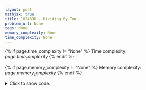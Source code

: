 ```yaml
---
layout: post
mathjax: true
title: 102433D - Dividing By Two
problem_url: None
tags: None
memory_complexity: None
time_complexity: None
---
```




{% if page.time_complexity != "None" %}
Time complexity: ${{ page.time_complexity }}$
{% endif %}

{% if page.memory_complexity != "None" %}
Memory complexity: ${{ page.memory_complexity }}$
{% endif %}

<details>
<summary>
<p style="display:inline">Click to show code.</p>
</summary>
```cpp
{% raw %}
using namespace std;
int solve(int a, int b)
{
    if (a < b)
        return b - a;
    else
    {
        int ans = 0;
        while (a > b)
        {
            if (a % 2 == 0)
                a /= 2;
            else
                a++;
            ans++;
        }
        return ans + b - a;
    }
}
int main()
{
    int a, b;
    cin >> a >> b;
    cout << solve(a, b) << endl;
    return 0;
}

{% endraw %}
```
</details>

